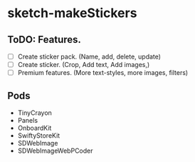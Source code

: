 # sketch-makeStickers

## ToDO: Features.

- [ ] Create sticker pack. (Name, add, delete, update)
- [ ] Create sticker. (Crop, Add text, Add images,)
- [ ] Premium features. (More text-styles, more images, filters)

## Pods

- TinyCrayon
- Panels
- OnboardKit
- SwiftyStoreKit
- SDWebImage
- SDWebImageWebPCoder
